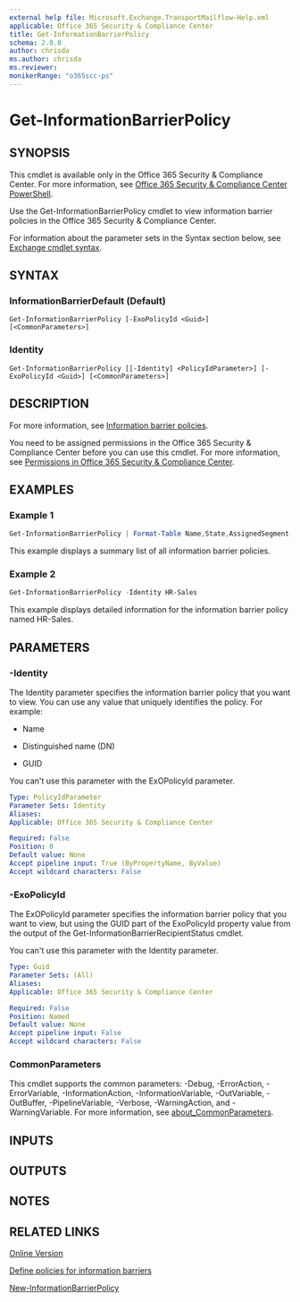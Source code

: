 ```yaml
---
external help file: Microsoft.Exchange.TransportMailflow-Help.xml
applicable: Office 365 Security & Compliance Center
title: Get-InformationBarrierPolicy
schema: 2.0.0
author: chrisda
ms.author: chrisda
ms.reviewer:
monikerRange: "o365scc-ps"
---
```


# Get-InformationBarrierPolicy

## SYNOPSIS
This cmdlet is available only in the Office 365 Security & Compliance Center. For more information, see [Office 365 Security & Compliance Center PowerShell](https://docs.microsoft.com/powershell/exchange/office-365-scc/office-365-scc-powershell).

Use the Get-InformationBarrierPolicy cmdlet to view information barrier policies in the Office 365 Security & Compliance Center.

For information about the parameter sets in the Syntax section below, see [Exchange cmdlet syntax](https://docs.microsoft.com/powershell/exchange/exchange-server/exchange-cmdlet-syntax).

## SYNTAX

### InformationBarrierDefault (Default)
```
Get-InformationBarrierPolicy [-ExoPolicyId <Guid>] [<CommonParameters>]
```

### Identity
```
Get-InformationBarrierPolicy [[-Identity] <PolicyIdParameter>] [-ExoPolicyId <Guid>] [<CommonParameters>]
```

## DESCRIPTION
For more information, see [Information barrier policies](https://docs.microsoft.com/microsoft-365/compliance/information-barriers-policies).

You need to be assigned permissions in the Office 365 Security & Compliance Center before you can use this cmdlet. For more information, see [Permissions in Office 365 Security & Compliance Center](https://go.microsoft.com/fwlink/p/?LinkId=511920).

## EXAMPLES

### Example 1
```powershell
Get-InformationBarrierPolicy | Format-Table Name,State,AssignedSegment,Segments* -Auto
```

This example displays a summary list of all information barrier policies.

### Example 2
```powershell
Get-InformationBarrierPolicy -Identity HR-Sales
```

This example displays detailed information for the information barrier policy named HR-Sales.

## PARAMETERS

### -Identity
The Identity parameter specifies the information barrier policy that you want to view. You can use any value that uniquely identifies the policy. For example:

- Name

- Distinguished name (DN)

- GUID

You can't use this parameter with the ExOPolicyId parameter.

```yaml
Type: PolicyIdParameter
Parameter Sets: Identity
Aliases:
Applicable: Office 365 Security & Compliance Center

Required: False
Position: 0
Default value: None
Accept pipeline input: True (ByPropertyName, ByValue)
Accept wildcard characters: False
```

### -ExoPolicyId
The ExOPolicyId parameter specifies the information barrier policy that you want to view, but using the GUID part of the ExoPolicyId property value from the output of the Get-InformationBarrierRecipientStatus cmdlet.

You can't use this parameter with the Identity parameter.

```yaml
Type: Guid
Parameter Sets: (All)
Aliases:
Applicable: Office 365 Security & Compliance Center

Required: False
Position: Named
Default value: None
Accept pipeline input: False
Accept wildcard characters: False
```

### CommonParameters
This cmdlet supports the common parameters: -Debug, -ErrorAction, -ErrorVariable, -InformationAction, -InformationVariable, -OutVariable, -OutBuffer, -PipelineVariable, -Verbose, -WarningAction, and -WarningVariable. For more information, see [about_CommonParameters](https://go.microsoft.com/fwlink/p/?LinkID=113216).

## INPUTS

###  

## OUTPUTS

###  

## NOTES

## RELATED LINKS

[Online Version](https://docs.microsoft.com/powershell/module/exchange/policy-and-compliance/get-informationbarrierpolicy)

[Define policies for information barriers](https://docs.microsoft.com/microsoft-365/compliance/information-barriers-policies)

[New-InformationBarrierPolicy](https://docs.microsoft.com/powershell/module/exchange/policy-and-compliance/new-informationbarrierpolicy)
